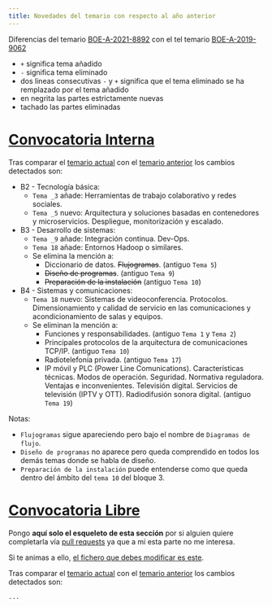 ```yaml
---
title: Novedades del temario con respecto al año anterior
---
```


Diferencias del temario
[BOE-A-2021-8892](https://boe.es/diario_boe/txt.php?id=BOE-A-2021-8892)
con el tel temario
[BOE-A-2019-9062](https://boe.es/diario_boe/txt.php?id=BOE-A-2019-9062)

* `+` significa tema añadido
* `-` significa tema eliminado
* dos lineas consecutivas `-` y `+` significa que el tema eliminado se ha remplazado por el tema añadido
* en negrita las partes estrictamente nuevas
* tachado las partes eliminadas

# [Convocatoria Interna](https://github.com/s-nt-s/GSI/commit/d3560a1851fc42adb03db204b3c46a23d98c58d8#diff-e6676f89dc6d9f58662d9f32743c0d4f897f7cd7ed30c3c8d7408b4174bae10d)

Tras comparar el [temario actual]({filename}interna.md) con el [temario anterior]({filename}BOE-A-2021-8892/interna.md) los cambios detectados son:

* B2 - Tecnología básica:
    * `Tema _3` añade: Herramientas de trabajo colaborativo y redes sociales.
    * `Tema _5` nuevo: Arquitectura y soluciones basadas en contenedores y microservicios. Despliegue, monitorización y escalado.
* B3 - Desarrollo de sistemas:
    * `Tema _9` añade: Integración continua. Dev-Ops.
    * `Tema 18` añade: Entornos Hadoop o similares.
    * Se elimina la mención a:
        * Diccionario de datos. <s>Flujogramas</s>. (antiguo `Tema 5`)
        * <s>Diseño de programas</s>. (antiguo `Tema 9`)
        * <s>Preparación de la instalación</s> (antiguo `Tema 10`)
* B4 - Sistemas y comunicaciones:
    * `Tema 18` nuevo: Sistemas de videoconferencia. Protocolos. Dimensionamiento y calidad de servicio en las comunicaciones y acondicionamiento de salas y equipos.
    * Se eliminan la mención a:
        * Funciones y responsabilidades. (antiguo `Tema 1` y `Tema 2`)
        * Principales protocolos de la arquitectura de comunicaciones TCP/IP. (antiguo `Tema 10`)
        * Radiotelefonía privada. (antiguo `Tema 17`)
        * IP móvil y PLC (Power Line Comunications). Características técnicas. Modos de operación. Seguridad. Normativa reguladora. Ventajas e inconvenientes. Televisión digital. Servicios de televisión (IPTV y OTT). Radiodifusión sonora digital. (antiguo `Tema 19`)

Notas:

* `Flujogramas` sigue apareciendo pero bajo el nombre de `Diagramas de flujo`.
* `Diseño de programas` no aparece pero queda comprendido en todos los demás temas donde se habla de diseño.
* `Preparación de la instalación` puede entenderse como que queda dentro del ámbito del `tema 10` del bloque 3.

# [Convocatoria Libre](https://github.com/s-nt-s/GSI/commit/d3560a1851fc42adb03db204b3c46a23d98c58d8#diff-97473c9c33ae979d3222194a665ec51c535d9329ba34162ba832138213600dd2)

Pongo **aquí solo el esqueleto de esta sección** por si alguien quiere completarla
vía [pull requests](https://docs.github.com/es/github/collaborating-with-pull-requests/proposing-changes-to-your-work-with-pull-requests/about-pull-requests) ya que a mi esta parte no me interesa.

Si te animas a ello, [el fichero que debes modificar es este](https://github.com/s-nt-s/GSI/tree/master/content/posts/temario/novedades.md).

Tras comparar el [temario actual]({filename}libre.md) con el [temario anterior]({filename}BOE-A-2021-8892/libre.md) los cambios detectados son:

`...`

